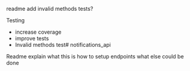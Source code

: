 readme
add invalid methods tests?

Testing 
- increase coverage
- improve tests
- Invalid methods test# notifications_api


Readme
 explain what this is
 how to setup
 endpoints
what else could be done